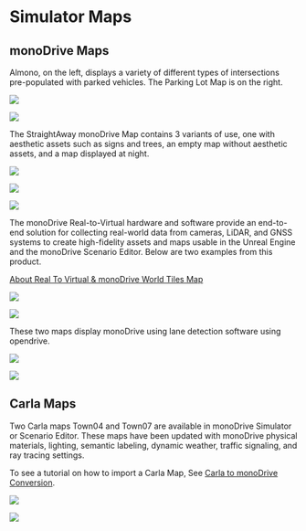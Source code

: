 # Simulator Maps

## monoDrive Maps

Almono, on the left, displays a variety of different types of intersections pre-populated with parked vehicles. The Parking Lot Map is on the right.

<div class ='multi_img_container'>

<p class="img_container">
<img class="wide_img" src="../img_maps/almono.png"/>
</p>

<p class="img_container">
<img class="wide_img" src="../img_maps/parking_lot_map.png"/>
</p>

</div>

The StraightAway monoDrive Map contains 3 variants of use, one with aesthetic assets such as signs and trees, an empty map without aesthetic assets, and a map displayed at night. 

<p class="img_container">
<img class="lg_img" src="../img_maps/straightaway.png"/>
</p>

<div class ='multi_img_container'>

<p class="img_container">
<img class="wide_img" src="../img_maps/night_map.png"/>
</p>

<p class="img_container">
<img class="wide_img" src="../img_maps/empty_straight.png"/>
</p>

</div>

The monoDrive Real-to-Virtual hardware and software provide an end-to-end solution for collecting real-world data from cameras, LiDAR, and GNSS systems to create high-fidelity assets and maps usable in the Unreal Engine and the monoDrive Scenario Editor. Below are two examples from this product.

[About Real To Virtual & monoDrive World Tiles Map](../r2v/about.md)

<div class ='multi_img_container'>

<p class="img_container">
<img class="wide_img" src="../img_maps/2222_map.png"/>
</p>

<p class="img_container">
<img class="wide_img" src="../img_maps/farm_map.png"/>
</p>

</div>

These two maps display monoDrive using lane detection software using opendrive. 

<div class ='multi_img_container'>

<p class="img_container">
<img class="wide_img" src="../img_maps/infinity.png"/>
</p>

<p class="img_container">
<img class="wide_img" src="../img_maps/loop_map.png"/>
</p>

</div>


## Carla Maps

Two Carla maps Town04 and Town07 are available in monoDrive Simulator or Scenario Editor. These maps have been updated with monoDrive physical materials, lighting, semantic labeling, dynamic weather, traffic signaling, and ray tracing settings.

To see a tutorial on how to import a Carla Map, See [Carla to monoDrive Conversion](https://docs.google.com/document/d/18JTYXOFPb98qLm8aHvCYH4nb2eU6P5sVzD1qkONqTeU/edit).

<div class ='multi_img_container'>

<p class="img_container">
<img class="wide_img" src="../../imgs/tractor.png"/>
</p>

<p class="img_container">
<img class="wide_img" src="../../imgs/town.png"/>
</p>

</div>

<p>&nbsp;</p>